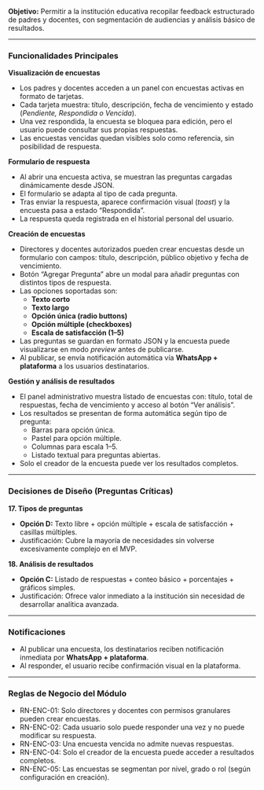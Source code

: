 **Objetivo:** Permitir a la institución educativa recopilar feedback estructurado de padres y docentes, con segmentación de audiencias y análisis básico de resultados.

---

### **Funcionalidades Principales**

**Visualización de encuestas**

- Los padres y docentes acceden a un panel con encuestas activas en formato de tarjetas.
- Cada tarjeta muestra: título, descripción, fecha de vencimiento y estado (*Pendiente, Respondida o Vencida*).
- Una vez respondida, la encuesta se bloquea para edición, pero el usuario puede consultar sus propias respuestas.
- Las encuestas vencidas quedan visibles solo como referencia, sin posibilidad de respuesta.

**Formulario de respuesta**

- Al abrir una encuesta activa, se muestran las preguntas cargadas dinámicamente desde JSON.
- El formulario se adapta al tipo de cada pregunta.
- Tras enviar la respuesta, aparece confirmación visual (*toast*) y la encuesta pasa a estado “Respondida”.
- La respuesta queda registrada en el historial personal del usuario.

**Creación de encuestas**

- Directores y docentes autorizados pueden crear encuestas desde un formulario con campos: título, descripción, público objetivo y fecha de vencimiento.
- Botón “Agregar Pregunta” abre un modal para añadir preguntas con distintos tipos de respuesta.
- Las opciones soportadas son:
    - **Texto corto**
    - **Texto largo**
    - **Opción única (radio buttons)**
    - **Opción múltiple (checkboxes)**
    - **Escala de satisfacción (1–5)**
- Las preguntas se guardan en formato JSON y la encuesta puede visualizarse en modo *preview* antes de publicarse.
- Al publicar, se envía notificación automática vía **WhatsApp + plataforma** a los usuarios destinatarios.

**Gestión y análisis de resultados**

- El panel administrativo muestra listado de encuestas con: título, total de respuestas, fecha de vencimiento y acceso al botón “Ver análisis”.
- Los resultados se presentan de forma automática según tipo de pregunta:
    - Barras para opción única.
    - Pastel para opción múltiple.
    - Columnas para escala 1–5.
    - Listado textual para preguntas abiertas.
- Solo el creador de la encuesta puede ver los resultados completos.

---

### **Decisiones de Diseño (Preguntas Críticas)**

**17. Tipos de preguntas**

- **Opción D:** Texto libre + opción múltiple + escala de satisfacción + casillas múltiples.
- Justificación: Cubre la mayoría de necesidades sin volverse excesivamente complejo en el MVP.

**18. Análisis de resultados**

- **Opción C:** Listado de respuestas + conteo básico + porcentajes + gráficos simples.
- Justificación: Ofrece valor inmediato a la institución sin necesidad de desarrollar analítica avanzada.

---

### **Notificaciones**

- Al publicar una encuesta, los destinatarios reciben notificación inmediata por **WhatsApp + plataforma**.
- Al responder, el usuario recibe confirmación visual en la plataforma.

---

### **Reglas de Negocio del Módulo**

- RN-ENC-01: Solo directores y docentes con permisos granulares pueden crear encuestas.
- RN-ENC-02: Cada usuario solo puede responder una vez y no puede modificar su respuesta.
- RN-ENC-03: Una encuesta vencida no admite nuevas respuestas.
- RN-ENC-04: Solo el creador de la encuesta puede acceder a resultados completos.
- RN-ENC-05: Las encuestas se segmentan por nivel, grado o rol (según configuración en creación).
